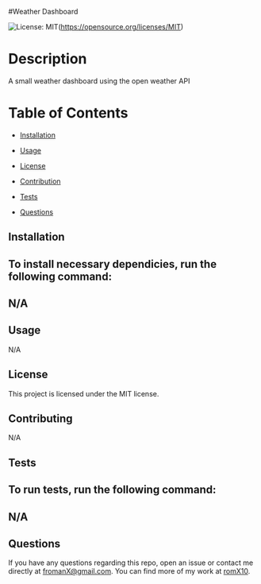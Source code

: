 #Weather Dashboard

![License: MIT](https://img.shields.io/badge/License-MIT-yellow.svg)(https://opensource.org/licenses/MIT)

# Description

A small weather dashboard using the open weather API

# Table of Contents

*   [Installation](#Installation)

*   [Usage](#Usage)

*   [License](#License)

*   [Contribution](#Contribution)

*   [Tests](#Tests)

*   [Questions](#Questions)

## Installation

To install necessary dependicies, run the following command:
-------
N/A
-------

## Usage

N/A

## License

This project is licensed under the MIT license.

## Contributing

N/A

## Tests

To run tests, run the following command:
------
N/A
------

## Questions

If you have any questions regarding this repo, open an issue or contact me directly at fromanX@gmail.com. You can find more of my work at [romX10](https://github.com/romX10).
